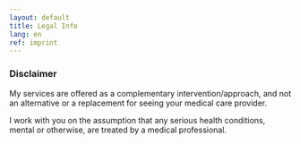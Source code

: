 ```yaml
---
layout: default
title: Legal Info
lang: en
ref: imprint
---
```

### Disclaimer

My services are offered as a complementary intervention/approach, and not an
alternative or a replacement for seeing your medical care provider.

I work with you on the assumption that any serious health conditions, mental
or otherwise, are treated by a medical professional.
